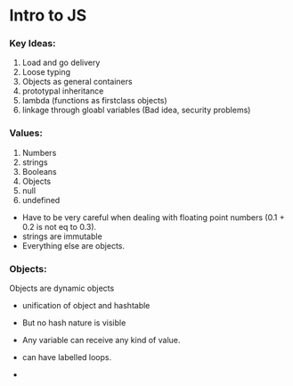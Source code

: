 # Intro to JS

### Key Ideas:

1. Load and go delivery
2. Loose typing
3. Objects as general containers
4. prototypal inheritance
5. lambda (functions as firstclass objects)
6. linkage through gloabl variables (Bad idea, security problems)

### Values:

1. Numbers
2. strings
3. Booleans
4. Objects
5. null
6. undefined

* Have to be very careful when dealing with floating point numbers (0.1 + 0.2 is not eq to 0.3).
* strings are immutable
* Everything else are objects.

### Objects:
Objects are dynamic objects
* unification of object and hashtable
* But no hash nature is visible


* Any variable can receive any kind of value.
* can have labelled loops.
* 
